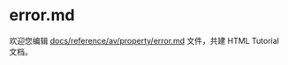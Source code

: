 error.md
===

欢迎您编辑 <a target="__blank" href="https://github.com/jaywcjlove/html-tutorial/blob/master/docs/reference/av/property/error.md">docs/reference/av/property/error.md</a> 文件，共建 HTML Tutorial 文档。